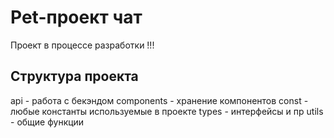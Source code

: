 # Pet-проект чат


Проект в процессе разработки !!!


## Структура проекта

api - работа с бекэндом
components - хранение компонентов
const - любые константы используемые в проекте
types -  интерфейсы и пр
utils - общие функции



